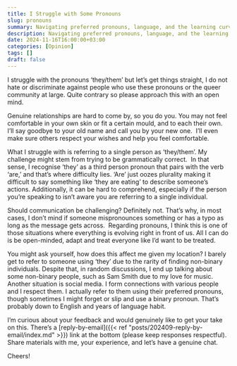 ```yaml
---
title: I Struggle with Some Pronouns
slug: pronouns
summary: Navigating preferred pronouns, language, and the learning curve.
description: Navigating preferred pronouns, language, and the learning curve.
date: 2024-11-16T16:00:00+03:00
categories: [Opinion]
tags: []
draft: false 
---
```


I struggle with the pronouns ‘they/them’ but let’s get things straight, I do not hate or discriminate against people who use these pronouns or the queer community at large. 
Quite contrary so please approach this with an open mind. 

Genuine relationships are hard to come by, so you do you. 
You may not feel comfortable in your own skin or fit a certain mould, and to each their own. 
I’ll say goodbye to your old name and call you by your new one.  I’ll even make sure others respect your wishes and help you feel comfortable. 

What I struggle with is referring to a single person as ‘they/them’. 
My challenge might stem from trying to be grammatically correct.  In that sense, I recognise ‘they’ as a third person pronoun that pairs with the verb ‘are,’ and that’s where difficulty lies. 
‘Are’ just oozes plurality making it difficult to say something like ‘they are eating’ to describe someone’s actions. 
Additionally, it can be hard to comprehend, especially if the person you’re speaking to isn’t aware you are referring to a single individual.

Should communication be challenging?
Definitely not. 
That’s why, in most cases, I don’t mind if someone mispronounces something or has a typo as long as the message gets across.  Regarding pronouns, I think this is one of those situations where everything is evolving right in front of us. 
All I can do is be open-minded, adapt and treat everyone like I’d want to be treated. 

You might ask yourself, how does this affect me given my location?
I barely get to refer to someone using ‘they’ due to the rarity of finding non-binary individuals.
Despite that, in random discussions, I end up talking about some non-binary people, such as Sam Smith due to my love for music. 
Another situation is social media. 
I form connections with various people and I respect them. 
I actually refer to them using their preferred pronouns, though sometimes I might forget or slip and use a binary pronoun. 
That’s probably down to English and years of language habit. 

I’m curious about your feedback and would genuinely like to get your take on this. 
There’s a [reply-by-email]({{< ref "posts/202409-reply-by-email/index.md" >}}) link at the bottom (please keep responses respectful). 
Share materials with me, your experience, and let’s have a genuine chat. 

Cheers!
